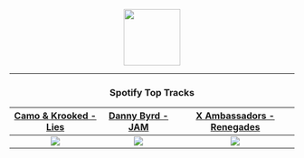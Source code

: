 <p align="center">
  <a href="https://www.tobiasmichael.de">
    <img src="https://tobiasmichael.de/assets/logo.gif" width="100" height="100"/>
  </a>
</p>

---

<h3 align="center">Spotify Top Tracks</h3>

[Camo & Krooked - Lies](https://open.spotify.com/track/0cNL4jWf1723O9XI14KBus)|[Danny Byrd - JAM](https://open.spotify.com/track/7usuZAlc7XQhguMagrHA34)|[X Ambassadors - Renegades](https://open.spotify.com/track/0fYVliAYKHuPmECRs1pbRf)
:---:|:----:|:----:
<img src="https://i.scdn.co/image/ab67616d00001e029c28ae5af18850587dd7d241"/>|<img src="https://i.scdn.co/image/ab67616d00001e029b15fce6e18041e116ae381e"/>|<img src="https://i.scdn.co/image/ab67616d00001e0252e8aa3275f7a3ee9c1e3628"/>